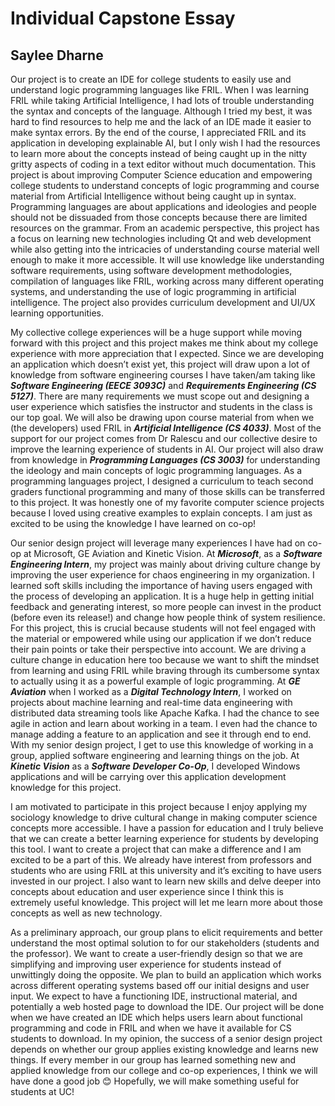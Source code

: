 # Individual Capstone Essay 
## Saylee Dharne
Our project is to create an IDE for college students to easily use and understand logic programming languages like FRIL. When I was learning FRIL while taking Artificial Intelligence, I had lots of trouble understanding the syntax and concepts of the language. Although I tried my best, it was hard to find resources to help me and the lack of an IDE made it easier to make syntax errors. By the end of the course, I appreciated FRIL and its application in developing explainable AI, but I only wish I had the resources to learn more about the concepts instead of being caught up in the nitty gritty aspects of coding in a text editor without much documentation. This project is about improving Computer Science education and empowering college students to understand concepts of logic programming and course material from Artificial Intelligence without being caught up in syntax. Programming languages are about applications and ideologies and people should not be dissuaded from those concepts because there are limited resources on the grammar. From an academic perspective, this project has a focus on learning new technologies including Qt and web development while also getting into the intricacies of understanding course material well enough to make it more accessible. It will use knowledge like understanding software requirements, using software development methodologies, compilation of languages like FRIL, working across many different operating systems, and understanding the use of logic programming in artificial intelligence. The project also provides curriculum development and UI/UX learning opportunities.

My collective college experiences will be a huge support while moving forward with this project and this project makes me think about my college experience with more appreciation that I expected. Since we are developing an application which doesn’t exist yet, this project will draw upon a lot of knowledge from software engineering courses I have taken/am taking like ***Software Engineering (EECE 3093C)*** and ***Requirements Engineering (CS 5127)***. There are many requirements we must scope out and designing a user experience which satisfies the instructor and students in the class is our top goal. We will also be drawing upon course material from when we (the developers) used FRIL in ***Artificial Intelligence (CS 4033)***. Most of the support for our project comes from Dr Ralescu and our collective desire to improve the learning experience of students in AI. Our project will also draw from knowledge in ***Programming Languages (CS 3003)*** for understanding the ideology and main concepts of logic programming languages. As a programming languages project, I designed a curriculum to teach second graders functional programming and many of those skills can be transferred to this project. It was honestly one of my favorite computer science projects because I loved using creative examples to explain concepts. I am just as excited to be using the knowledge I have learned on co-op!

Our senior design project will leverage many experiences I have had on co-op at Microsoft, GE Aviation and Kinetic Vision. At ***Microsoft***, as a ***Software Engineering Intern***, my project was mainly about driving culture change by improving the user experience for chaos engineering in my organization. I learned soft skills including the importance of having users engaged with the process of developing an application. It is a huge help in getting initial feedback and generating interest, so more people can invest in the product (before even its release!) and change how people think of system resilience. For this project, this is crucial because students will not feel engaged with the material or empowered while using our application if we don’t reduce their pain points or take their perspective into account. We are driving a culture change in education here too because we want to shift the mindset from learning and using FRIL while braving through its cumbersome syntax to actually using it as a powerful example of logic programming. At ***GE Aviation*** when I worked as a ***Digital Technology Intern***, I worked on projects about machine learning and real-time data engineering with distributed data streaming tools like Apache Kafka. I had the chance to see agile in action and learn about working in a team. I even had the chance to manage adding a feature to an application and see it through end to end. With my senior design project, I get to use this knowledge of working in a group, applied software engineering and learning things on the job. At ***Kinetic Vision*** as a ***Software Developer Co-Op***, I developed Windows applications and will be carrying over this application development knowledge for this project.

I am motivated to participate in this project because I enjoy applying my sociology knowledge to drive cultural change in making computer science concepts more accessible. I have a passion for education and I truly believe that we can create a better learning experience for students by developing this tool. I want to create a project that can make a difference and I am excited to be a part of this. We already have interest from professors and students who are using FRIL at this university and it’s exciting to have users invested in our project. I also want to learn new skills and delve deeper into concepts about education and user experience since I think this is extremely useful knowledge. This project will let me learn more about those concepts as well as new technology.

As a preliminary approach, our group plans to elicit requirements and better understand the most optimal solution to for our stakeholders (students and the professor). We want to create a user-friendly design so that we are simplifying and improving user experience for students instead of unwittingly doing the opposite. We plan to build an application which works across different operating systems based off our initial designs and user input. We expect to have a functioning IDE, instructional material, and potentially a web hosted page to download the IDE. Our project will be done when we have created an IDE which helps users learn about functional programming and code in FRIL and when we have it available for CS students to download. In my opinion, the success of a senior design project depends on whether our group applies existing knowledge and learns new things. If every member in our group has learned something new and applied knowledge from our college and co-op experiences, I think we will have done a good job 😊 Hopefully, we will make something useful for students at UC!
